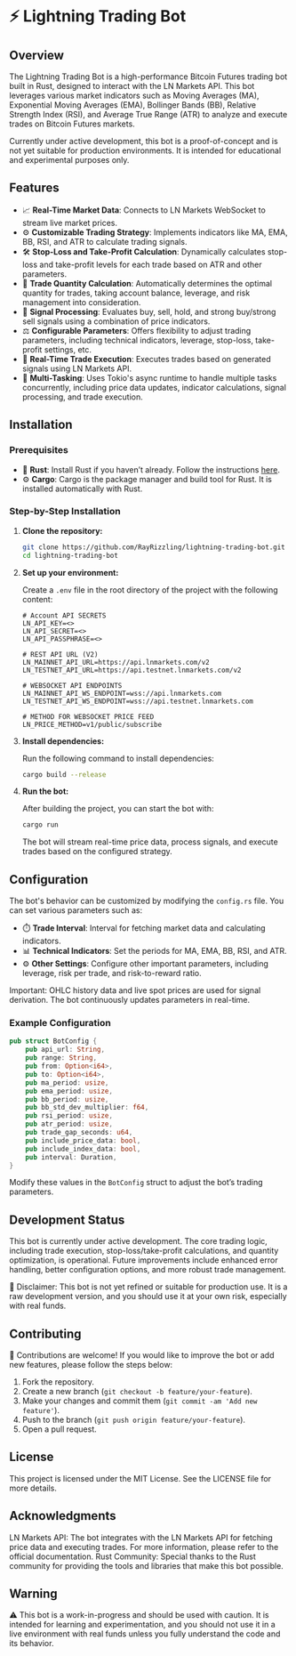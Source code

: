 # ⚡ Lightning Trading Bot

## Overview

The Lightning Trading Bot is a high-performance Bitcoin Futures trading bot built in Rust, designed to interact with the LN Markets API. This bot leverages various market indicators such as Moving Averages (MA), Exponential Moving Averages (EMA), Bollinger Bands (BB), Relative Strength Index (RSI), and Average True Range (ATR) to analyze and execute trades on Bitcoin Futures markets.

Currently under active development, this bot is a proof-of-concept and is not yet suitable for production environments. It is intended for educational and experimental purposes only.

## Features

- 📈 **Real-Time Market Data**: Connects to LN Markets WebSocket to stream live market prices.
- ⚙️ **Customizable Trading Strategy**: Implements indicators like MA, EMA, BB, RSI, and ATR to calculate trading signals.
- 🛠️ **Stop-Loss and Take-Profit Calculation**: Dynamically calculates stop-loss and take-profit levels for each trade based on ATR and other parameters.
- 🧮 **Trade Quantity Calculation**: Automatically determines the optimal quantity for trades, taking account balance, leverage, and risk management into consideration.
- 🔄 **Signal Processing**: Evaluates buy, sell, hold, and strong buy/strong sell signals using a combination of price indicators.
- ⚖️ **Configurable Parameters**: Offers flexibility to adjust trading parameters, including technical indicators, leverage, stop-loss, take-profit settings, etc.
- 🚀 **Real-Time Trade Execution**: Executes trades based on generated signals using LN Markets API.
- 🔄 **Multi-Tasking**: Uses Tokio's async runtime to handle multiple tasks concurrently, including price data updates, indicator calculations, signal processing, and trade execution.

## Installation

### Prerequisites

- 🦀 **Rust**: Install Rust if you haven’t already. Follow the instructions [here](https://www.rust-lang.org/tools/install).
- ⚙️ **Cargo**: Cargo is the package manager and build tool for Rust. It is installed automatically with Rust.

### Step-by-Step Installation

1. **Clone the repository:**

    ```bash
    git clone https://github.com/RayRizzling/lightning-trading-bot.git
    cd lightning-trading-bot
    ```

2. **Set up your environment:**

    Create a `.env` file in the root directory of the project with the following content:

    ```env
    # Account API SECRETS
    LN_API_KEY=<> 
    LN_API_SECRET=<> 
    LN_API_PASSPHRASE=<> 

    # REST API URL (V2)
    LN_MAINNET_API_URL=https://api.lnmarkets.com/v2
    LN_TESTNET_API_URL=https://api.testnet.lnmarkets.com/v2

    # WEBSOCKET API ENDPOINTS
    LN_MAINNET_API_WS_ENDPOINT=wss://api.lnmarkets.com
    LN_TESTNET_API_WS_ENDPOINT=wss://api.testnet.lnmarkets.com

    # METHOD FOR WEBSOCKET PRICE FEED
    LN_PRICE_METHOD=v1/public/subscribe
    ```

3. **Install dependencies:**

    Run the following command to install dependencies:

    ```bash
    cargo build --release
    ```

4. **Run the bot:**

    After building the project, you can start the bot with:

    ```bash
    cargo run
    ```

    The bot will stream real-time price data, process signals, and execute trades based on the configured strategy.

## Configuration

The bot's behavior can be customized by modifying the `config.rs` file. You can set various parameters such as:

- ⏱️ **Trade Interval**: Interval for fetching market data and calculating indicators.
- 📊 **Technical Indicators**: Set the periods for MA, EMA, BB, RSI, and ATR.
- ⚙️ **Other Settings**: Configure other important parameters, including leverage, risk per trade, and risk-to-reward ratio.

Important: OHLC history data and live spot prices are used for signal derivation. The bot continuously updates parameters in real-time.

### Example Configuration

```rust
pub struct BotConfig {
    pub api_url: String,
    pub range: String,
    pub from: Option<i64>,
    pub to: Option<i64>,
    pub ma_period: usize,
    pub ema_period: usize,
    pub bb_period: usize,
    pub bb_std_dev_multiplier: f64,
    pub rsi_period: usize,
    pub atr_period: usize,
    pub trade_gap_seconds: u64,
    pub include_price_data: bool,
    pub include_index_data: bool,
    pub interval: Duration,
}
```
Modify these values in the `BotConfig` struct to adjust the bot’s trading parameters.

## Development Status

This bot is currently under active development. The core trading logic, including trade execution, stop-loss/take-profit calculations, and quantity optimization, is operational. Future improvements include enhanced error handling, better configuration options, and more robust trade management.

🚨 Disclaimer: This bot is not yet refined or suitable for production use. It is a raw development version, and you should use it at your own risk, especially with real funds.

## Contributing

🤝 Contributions are welcome! If you would like to improve the bot or add new features, please follow the steps below:

1. Fork the repository.
2. Create a new branch (`git checkout -b feature/your-feature`).
3. Make your changes and commit them (`git commit -am 'Add new feature'`).
4. Push to the branch (`git push origin feature/your-feature`).
5. Open a pull request.

## License

This project is licensed under the MIT License. See the LICENSE file for more details.

## Acknowledgments

LN Markets API: The bot integrates with the LN Markets API for fetching price data and executing trades. For more information, please refer to the official documentation.
Rust Community: Special thanks to the Rust community for providing the tools and libraries that make this bot possible.

## Warning

⚠️ This bot is a work-in-progress and should be used with caution. It is intended for learning and experimentation, and you should not use it in a live environment with real funds unless you fully understand the code and its behavior.